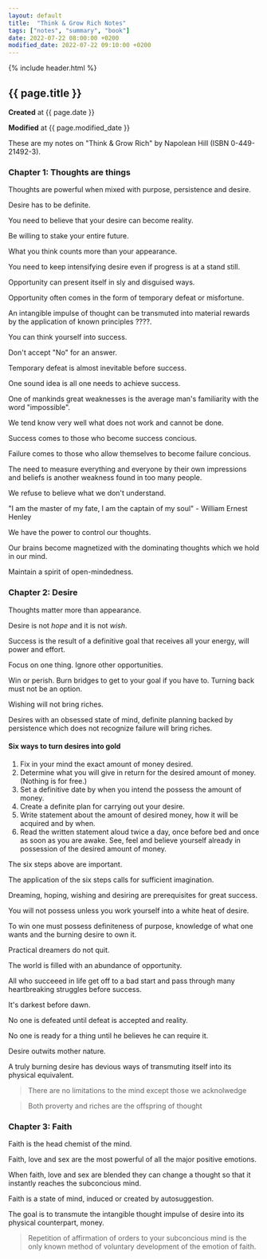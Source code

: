 ```yaml
---
layout: default
title:  "Think & Grow Rich Notes"
tags: ["notes", "summary", "book"]
date: 2022-07-22 08:00:00 +0200
modified_date: 2022-07-22 09:10:00 +0200
---
```


{% include header.html %}
## {{ page.title }}
**Created** at {{ page.date }}

**Modified** at {{ page.modified_date }}

These are my notes on "Think & Grow Rich" by Napolean Hill (ISBN 0-449-21492-3).

### Chapter 1: Thoughts are things

Thoughts are powerful when mixed with purpose, persistence and desire.

Desire has to be definite. 

You need to believe that your desire can become reality.

Be willing to stake your entire future.

What you think counts more than your appearance.

You need to keep intensifying desire even if progress is at a stand still.

Opportunity can present itself in sly and disguised ways.

Opportunity often comes in the form of temporary defeat or misfortune.

An intangible impulse of thought can be transmuted into material rewards by the application of known principles ????.

You can think yourself into success.

Don't accept "No" for an answer.

Temporary defeat is almost inevitable before success.

One sound idea is all one needs to achieve success.

One of mankinds great weaknesses is the average man's familiarity with the word
"impossible".

We tend know very well what does not work and cannot be done.

Success comes to those who become success concious.

Failure comes to those who allow themselves to become failure concious.

The need to measure everything and everyone by their own impressions and beliefs
 is another weakness found in too many people.

We refuse to believe what we don't understand.

"I am the master of my fate, I am the captain of my soul" - William Ernest Henley

We have the power to control our thoughts.

Our brains become magnetized with the dominating thoughts which we hold in our mind.

Maintain a spirit of open-mindedness.

### Chapter 2: Desire

Thoughts matter more than appearance.

Desire is not *hope* and it is not *wish*.

Success is the result of a definitive goal that receives all your energy, will
power and effort.

Focus on one thing. Ignore other opportunities.

Win or perish. Burn bridges to get to your goal if you have to. Turning back
must not be an option.

Wishing will not bring riches.

Desires with an obsessed state of mind, definite planning backed by persistence
which does not recognize failure will bring riches.

#### Six ways to turn desires into gold

1. Fix in your mind the exact amount of money desired.
2. Determine what you will give in return for the desired amount of money. 
   (Nothing is for free.)
3. Set a definitive date by when you intend the possess the amount of money.
4. Create a definite plan for carrying out your desire.
5. Write statement about the amount of desired money, how it will be acquired and
   by when.
6. Read the written statement aloud twice a day, once before bed and once as soon
  as you are awake. See, feel and believe yourself already in possession of the 
  desired amount of money.

The six steps above are important.

The application of the six steps calls for sufficient imagination.

Dreaming, hoping, wishing and desiring are prerequisites for great success.

You will not possess unless you work yourself into a white heat of desire.

To win one must possess definiteness of purpose, knowledge of what one wants and
the burning desire to own it.

Practical dreamers do not quit.

The world is filled with an abundance of opportunity.

All who succeeed in life get off to a bad start and pass through many heartbreaking
struggles before success.

It's darkest before dawn.

No one is defeated until defeat is accepted and reality.

No one is ready for a thing until he believes he can require it.

Desire outwits mother nature.

A truly burning desire has devious ways of transmuting itself into its physical
equivalent.

> There are no limitations to the mind except those we acknolwedge

> Both proverty and riches are the offspring of thought

### Chapter 3: Faith

Faith is the head chemist of the mind.

Faith, love and sex are the most powerful of all the major positive emotions.

When faith, love and sex are blended they can change a thought so that it instantly
reaches the subconcious mind.

Faith is a state of mind, induced or created by autosuggestion.

The goal is to transmute the intangible thought impulse of desire into its physical
counterpart, money.

> Repetition of affirmation of orders to your subconcious mind is the only known 
> method of voluntary development of the emotion of faith.